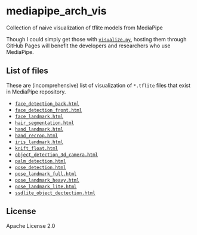 # mediapipe_arch_vis
Collection of naive visualization of tflite models from MediaPipe

Though I could simply get those with [`visualize.py`](visualize.py),
hosting them through GitHub Pages will benefit the developers and researchers who use MediaPipe.

## List of files

These are (incomprehensive) list of visualization of `*.tflite` files that exist in MediaPipe repository.

- [`face_detection_back.html`](face_detection_back.html)
- [`face_detection_front.html`](face_detection_front.html)
- [`face_landmark.html`](face_landmark.html)
- [`hair_segmentation.html`](hair_segmentation.html)
- [`hand_landmark.html`](hand_landmark.html)
- [`hand_recrop.html`](hand_recrop.html)
- [`iris_landmark.html`](iris_landmark.html)
- [`knift_float.html`](knift_float.html)
- [`object_detection_3d_camera.html`](object_detection_3d_camera.html)
- [`palm_detection.html`](palm_detection.html)
- [`pose_detection.html`](pose_detection.html)
- [`pose_landmark_full.html`](pose_landmark_full.html)
- [`pose_landmark_heavy.html`](pose_landmark_heavy.html)
- [`pose_landmark_lite.html`](pose_landmark_lite.html)
- [`ssdlite_object_dectection.html`](ssdlite_object_dectection.html)

## License

Apache License 2.0
